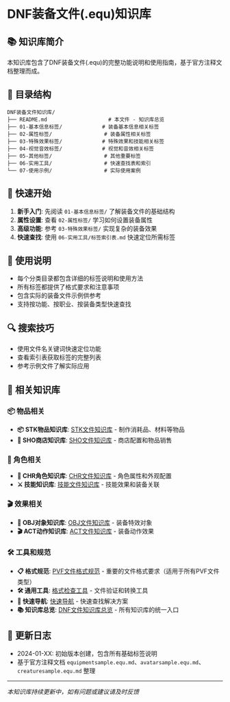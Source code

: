 # DNF装备文件(.equ)知识库

## 📚 知识库简介

本知识库包含了DNF装备文件(.equ)的完整功能说明和使用指南，基于官方注释文档整理而成。

## 📁 目录结构

```
DNF装备文件知识库/
├── README.md                    # 本文件 - 知识库总览
├── 01-基本信息标签/             # 装备基本信息相关标签
├── 02-属性标签/                 # 装备属性相关标签  
├── 03-特殊效果标签/             # 特殊效果和技能相关标签
├── 04-视觉音效标签/             # 视觉和音效相关标签
├── 05-其他标签/                 # 其他重要标签
├── 06-实用工具/                 # 快速查找表和索引
└── 07-使用示例/                 # 实际使用案例
```

## 🚀 快速开始

1. **新手入门**: 先阅读 `01-基本信息标签/` 了解装备文件的基础结构
2. **属性设置**: 查看 `02-属性标签/` 学习如何设置装备属性
3. **高级功能**: 参考 `03-特殊效果标签/` 实现复杂的装备效果
4. **快速查找**: 使用 `06-实用工具/标签索引表.md` 快速定位所需标签

## 📖 使用说明

- 每个分类目录都包含详细的标签说明和使用方法
- 所有标签都提供了格式要求和注意事项
- 包含实际的装备文件示例供参考
- 支持按功能、按职业、按装备类型快速查找

## 🔍 搜索技巧

- 使用文件名关键词快速定位功能
- 查看索引表获取标签的完整列表
- 参考示例文件了解实际应用

## 🔗 相关知识库

### 📦 物品相关
- **📦 STK物品知识库**: [STK文件知识库](../STK文件知识库/README.md) - 制作消耗品、材料等物品
- **🛒 SHO商店知识库**: [SHO文件知识库](../SHO文件知识库/README.md) - 商店配置和物品销售

### 👤 角色相关
- **👤 CHR角色知识库**: [CHR文件知识库](../CHR文件知识库/README.md) - 角色属性和外观配置
- **⚔️ 技能知识库**: [技能文件知识库](../技能文件知识库/README.md) - 技能效果和装备关联

### 🎬 效果相关
- **🎯 OBJ对象知识库**: [OBJ文件知识库](../OBJ文件知识库/README.md) - 装备特效对象
- **🎬 ACT动作知识库**: [ACT文件知识库](../ACT文件知识库/README.md) - 装备动作效果

### 🛠️ 工具和规范
- **📋 格式规范**: [PVF文件格式规范](../PVF文件格式规范.md) - 重要的文件格式要求（适用于所有PVF文件类型）
- **🛠️ 通用工具**: [格式检查工具](../格式规范工具/) - 文件验证和转换工具
- **🧭 快速导航**: [快速导航](../快速导航.md) - 快速查找解决方案
- **📚 知识库总览**: [DNF文件知识库总览](../DNF文件知识库总览.md) - 所有知识库的统一入口

## 📝 更新日志

- 2024-01-XX: 初始版本创建，包含所有基础标签说明
- 基于官方注释文档 `equipmentsample.equ.md`、`avatarsample.equ.md`、`creaturesample.equ.md` 整理

---

*本知识库持续更新中，如有问题或建议请及时反馈*